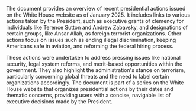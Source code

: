 The document provides an overview of recent presidential actions issued on the White House website as of January 2025. It includes links to various actions taken by the President, such as executive grants of clemency for individuals like Terence Sutton and Andrew Zabavsky, and designations of certain groups, like Ansar Allah, as foreign terrorist organizations. Other actions focus on issues such as ending illegal discrimination, keeping Americans safe in aviation, and reforming the federal hiring process.

These actions were undertaken to address pressing issues like national security, legal system reforms, and merit-based opportunities within the government. They also highlight the administration's stance on terrorism, particularly concerning global threats and the need to label certain organizations accordingly. The document is part of a series on the White House website that organizes presidential actions by their dates and thematic concerns, providing users with a concise, navigable list of executive decisions made by the President.